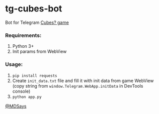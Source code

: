 # tg-cubes-bot

Bot for Telegram [Cubes? game](https://t.me/cubesonthewater_bot?start=OTE0ODI1Mzkw)

### Requirements:
1. Python 3+
2. Init params from WebView

### Usage:
1. `pip install requests`
2. Create `init_data.txt` file and fill it with init data from game WebView (copy string from `window.Telegram.WebApp.initData` in DevTools console)
3. `python app.py`

[@MDSays](https://t.me/mdsays)